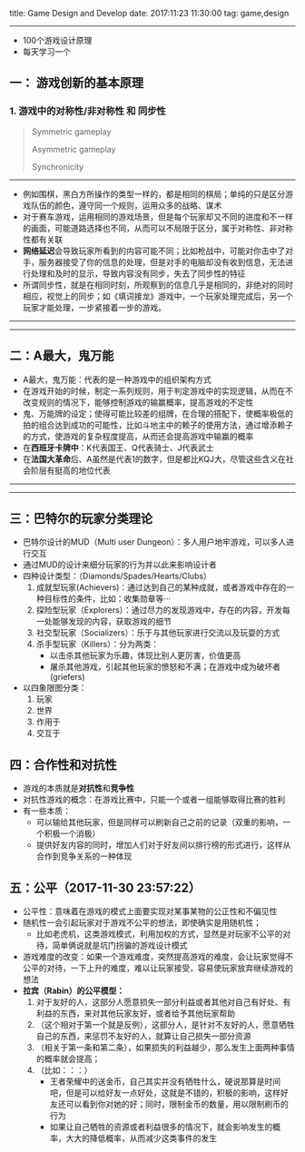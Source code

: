 title: Game Design and Develop
date: 2017:11:23 11:30:00
tag: game,design

---

* 100个游戏设计原理
* 每天学习一个

<!--more-->


## 一： 游戏创新的基本原理 ##

### 1. 游戏中的对称性/非对称性 和 同步性 ###

> Symmetric gameplay
> 
> Asymmetric gameplay
> 
> Synchronicity

---

* 例如围棋，黑白方所操作的类型一样的，都是相同的棋局；单纯的只是区分游戏队伍的颜色，遵守同一个规则，运用众多的战略、谋术
* 对于赛车游戏，运用相同的游戏场景，但是每个玩家却又不同的进度和不一样的画面，可能道路选择也不同，从而可以不局限于区分，属于对称性、非对称性都有关联
* **网络延迟**会导致玩家所看到的内容可能不同；比如枪战中，可能对你击中了对手，服务器接受了你的信息的处理，但是对手的电脑却没有收到信息，无法进行处理和及时的显示，导致内容没有同步，失去了同步性的特征
* 所谓同步性，就是在相同时刻，所观察到的信息几乎是相同的，非绝对的同时相应，视觉上的同步；如《填词接龙》游戏中，一个玩家处理完成后，另一个玩家才能处理，一步紧接着一步的游戏。

---
---

## 二：A最大，鬼万能 ##

* A最大，鬼万能：代表的是一种游戏中的组织架构方式
* 在游戏开始的时候，制定一系列规则，用于判定游戏中的实现逻辑，从而在不改变规则的情况下，能够控制游戏的输赢概率，提高游戏的不定性
* 鬼、万能牌的设定；使得可能比较差的组牌，在合理的搭配下，使概率极低的拍的组合达到成功的可能性，比如斗地主中的赖子的使用方法，通过增添赖子的方式，使游戏的复杂程度提高，从而还会提高游戏中输赢的概率
* 在**西班牙卡牌中**：K代表国王、Q代表骑士、J代表武士
* 在**法国大革命**后、A虽然是代表1的数字，但是都比KQJ大，尽管这些含义在社会阶层有挺高的地位代表

---
---

## 三：巴特尔的玩家分类理论 ##

* 巴特尔设计的MUD（Multi user Dungeon）：多人用户地牢游戏，可以多人进行交互
* 通过MUD的设计来细分玩家的行为并以此来影响设计者
* 四种设计类型：（Diamonds/Spades/Hearts/Clubs）
	1. 成就型玩家(Achievers)：通过达到自己的某种成就，或者游戏中存在的一种目标性的条件，比如：收集勋章等···
	2. 探险型玩家（Explorers）：通过尽力的发现游戏中，存在的内容，开发每一处能够发现的内容，获取游戏的细节
	3. 社交型玩家（Socializers）：乐于与其他玩家进行交流以及玩耍的方式
	4. 杀手型玩家（Killers）：分为两类：
		* 以击杀其他玩家为乐趣，体现比别人更厉害，价值更高
		* 屠杀其他游戏，引起其他玩家的愤怒和不满；在游戏中成为破坏者(griefers)
* 以四象限图分类：
	1. 玩家
	2. 世界
	3. 作用于
	4. 交互于

## 四：合作性和对抗性 ##

* 游戏的本质就是**对抗性**和**竞争性**
* 对抗性游戏的概念：在游戏比赛中，只能一个或者一组能够取得比赛的胜利
* 有一些本质：
	* 可以输给其他玩家，但是同样可以刷新自己之前的记录（双重的影响，一个积极一个消极）
	* 提供好友内容的同时，增加人们对于好友间以排行榜的形式进行，这样从合作到竞争关系的一种体现

## 五：公平（2017-11-30 23:57:22） ##

* 公平性：意味着在游戏的模式上面要实现对某事某物的公正性和不偏见性
* 随机性一会引起玩家对于游戏不公平的想法，即使确实是用随机性；
	* 比如老虎机，这类游戏模式，利用加权的方式，显然是对玩家不公平的对待，简单俩说就是坑门拐骗的游戏设计模式
* 游戏难度的改变：如果一个游戏难度，突然提高游戏的难度，会让玩家觉得不公平的对待，一下上升的难度，难以让玩家接受，容易使玩家放弃继续游戏的想法
* **拉宾（Rabin）的公平模型：**
	1. 对于友好的人，这部分人愿意损失一部分利益或者其他对自己有好处、有利益的东西，来对其他玩家友好，或者给予其他玩家帮助
	2. （这个相对于第一个就是反例），这部分人，是针对不友好的人，愿意牺牲自己的东西，来惩罚不友好的人，就算让自己损失一部分资源
	3. （相关于第一条和第二条），如果损失的利益越少，那么发生上面两种事情的概率就会提高；
	4. （比如：：：）
		* 王者荣耀中的送金币，自己其实并没有牺牲什么，硬说那算是时间吧，但是可以给好友一点好处，这就是不错的，积极的影响，这样好友还可以看到你对她的好；同时，限制金币的数量，用以限制刷币的行为
		* 如果让自己牺牲的资源或者利益很多的情况下，就会影响发生的概率，大大的降低概率，从而减少这类事件的发生
